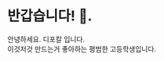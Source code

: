 # 반갑습니다! 👋. 
안녕하세요. 디포칼 입니다.  
이것저것 만드는거 좋아하는 평범한 고등학생입니다.   
  





<!--

### 기념일 
2018.11.18: DeVent 창립   
2021.02.02: SNS 종료 (페이스북 및 기타 온라인 계정 53개 탈퇴)   
2021.05.01: 최소 SNS 운영

### 팀 
[세미콜론](https://union.smcolon.kr)  
[데벤트](https://team.devent.kr)    

 

  

# Contact  
하루에 한 번은 꼭 사용하는 연결수단 입니다.  

### 연락처 
Personal DeVent Email: hhj@devent.kr  

### 링크 
HomePage: [HHJ](https://hhj.devent.kr)  
Blog: [BLOG](https://devent.tistory.com)  


# Project

### 프로젝트
그동한 진행했던 주요 프로젝트 모음 입니다.  
[노션 페이지](https://www.notion.so/f0a6b4674eb9400399ed69d1275ca4d4?v=723d1c03d1ba4819afcd26151dba9136)   


Discord: DIPΘKΛL HHJ#1871  
Personal Email: 3457xc@gmail.com  
SemiColon Email: hhj@smcolon.kr  


[세미콜론](https://smcolon.kr)  

#### CTF및 워게임

[DreamHack](https://dreamhack.io/users/1584)  
[HackCTF](https://ctf.j0n9hyun.xyz/team/2266)  
[CTFTime](https://ctftime.org/user/91703)  
[RootMe](https://www.root-me.org/DipokalHHJ?lang=en)  




**DipokalLab/DipokalLab** is a ✨ _special_ ✨ repository because its `README.md` (this file) appears on your GitHub profile.

Here are some ideas to get you started:

- 🔭 I’m currently working on ...
- 🌱 I’m currently learning ...
- 👯 I’m looking to collaborate on ...
- 🤔 I’m looking for help with ...
- 💬 Ask me about ...
- 📫 How to reach me: ...
- 😄 Pronouns: ...
- ⚡ Fun fact: ...
-->
